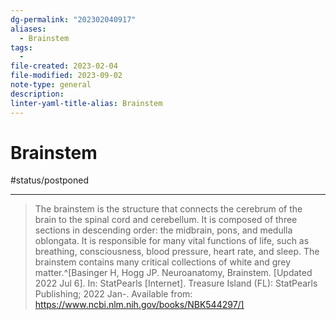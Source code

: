 ```yaml
---
dg-permalink: "202302040917"
aliases:
  - Brainstem
tags:
  - 
file-created: 2023-02-04
file-modified: 2023-09-02
note-type: general
description: 
linter-yaml-title-alias: Brainstem
---
```


# Brainstem

#status/postponed

---

> The brainstem is the structure that connects the cerebrum of the brain to the spinal cord and cerebellum. It is composed of three sections in descending order: the midbrain, pons, and medulla oblongata. It is responsible for many vital functions of life, such as breathing, consciousness, blood pressure, heart rate, and sleep. The brainstem contains many critical collections of white and grey matter.^[Basinger H, Hogg JP. Neuroanatomy, Brainstem. [Updated 2022 Jul 6]. In: StatPearls [Internet]. Treasure Island (FL): StatPearls Publishing; 2022 Jan-. Available from: https://www.ncbi.nlm.nih.gov/books/NBK544297/]
